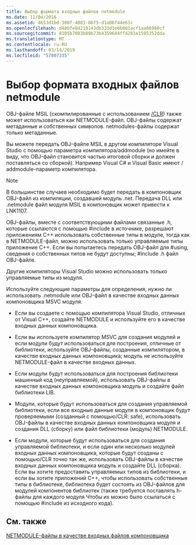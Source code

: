 ```yaml
---
title: Выбор формата входных файлов netmodule
ms.date: 11/04/2016
ms.assetid: 4653d1bd-300f-4083-86f5-d1a06f44e61c
ms.openlocfilehash: d48bfe84210143db333d1e6b081acf1aa66980cf
ms.sourcegitcommit: 8105b7003b89b73b4359644ff4281e1595352dda
ms.translationtype: MT
ms.contentlocale: ru-RU
ms.lasthandoff: 03/14/2019
ms.locfileid: "57807335"
---
```

# <a name="choosing-the-format-of-netmodule-input-files"></a>Выбор формата входных файлов netmodule

OBJ-файле MSIL (скомпилированные с использованием [/CLR](clr-common-language-runtime-compilation.md)) также может использоваться как NETMODULE-файл.  OBJ-файлы содержат метаданные и собственных символов.  netmodules-файлы содержат только метаданные.

Вы можете передать OBJ-файле MSIL в другом компиляторе Visual Studio с помощью параметра компилятора/addmodule (но имейте в виду, что OBJ-файл становится частью итоговой сборки и должен поставляться со сборкой).  Например Visual C# и Visual Basic имеют / addmodule-параметр компилятора.

> [!NOTE]
>  В большинстве случаев необходимо будет передать в компоновщик OBJ-файл из компиляции, создавшей модуль .net.  Передача DLL или .netmodule файл модуля MSIL в компоновщик может привести к LNK1107.

OBJ-файлы, вместе с соответствующими файлами связанные .h, которые ссылаются с помощью #include в источнике, разрешают приложениям C++ использовать собственные типы в модуле, тогда как в NETMODULE-файл, можно использовать только управляемые типы приложение C++.  Если вы попытаетесь передать OBJ-файл для #using, сведения о собственных типов не будут доступны; #include .h файл OBJ-файле.

Другие компиляторы Visual Studio можно использовать только управляемые типы из модуля.

Используйте следующие параметры для определения, нужно ли использовать .netmodule или OBJ-файл в качестве входных данных компоновщика MSVC модуля.

- Если вы создаете с помощью компилятора Visual Studio, отличных от Visual C++, создайте NETMODULE и используйте его в качестве входных данных компоновщика.

- Если вы используете компилятор MSVC для создания модулей и если модули будут использоваться для построения, отличные от библиотеки, используйте OBJ-файлы, созданные компилятором, в качестве входных данных компоновщика; модуль не используйте NETMODULE-файл в качестве входных данных.

- Если модули будут использоваться для построения библиотеки машинный код (неуправляемой), использовать OBJ-файлы в качестве входных данных компоновщика модуль и создайте файл библиотеки LIB.

- Модули, которые будут использоваться для создания управляемой библиотеки, если все входные данные модуля в компоновщик будут проверяемыми (созданный с помощью/CLR: safe), использовать OBJ-файлы в качестве входных данных компоновщика модуля и создания DLL (сборку) или файл библиотеки (модуль) NETMODULE.

- Если модули, которые будут использоваться для создания управляемой библиотеки, и если один или несколько модулей входных данных компоновщика, которые будут созданы с помощью/CLR точно так же, использовать OBJ-файлы в качестве входных данных компоновщика модуль и создайте DLL (сборка).  Если вы хотите предоставить управляемых типов из библиотеки, и если вы хотите приложений C++, чтобы использовать собственные типы в библиотеке, библиотека будет состоять из OBJ-файлов для модулей компонентов библиотек (также требуется поставлять h-файлы для каждого модуля Чтобы их можно было ссылаться с помощью #include из исходного кода).

## <a name="see-also"></a>См. также

[NETMODULE-файлы в качестве входных файлов компоновщика](netmodule-files-as-linker-input.md)
